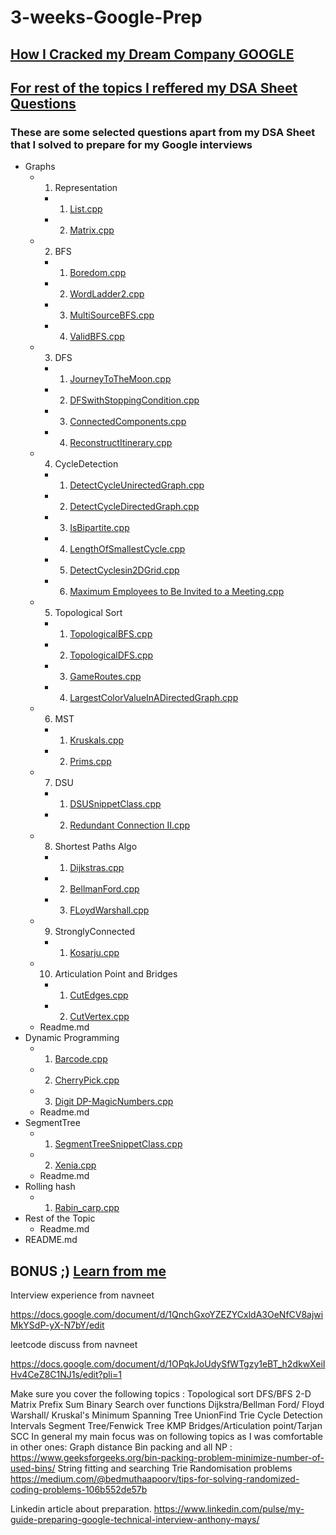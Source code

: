 # 3-weeks-Google-Prep

## [How I Cracked my Dream Company GOOGLE](https://youtu.be/YlP7CWpHgS4)

## [For rest of the topics I reffered my DSA Sheet Questions](https://www.youtube.com/watch?v=NXQi_g1pVqI/)

### These are some selected questions apart from my DSA Sheet that I solved to prepare for my Google interviews

- Graphs
  - 01. Representation
    - 1. [List.cpp](./01.%20Graphs/01.%20Representation/1.%20List.cpp)
    - 2. [Matrix.cpp](./01.%20Graphs/01.%20Representation/2.%20Matrix.cpp)
  - 02. BFS
    - 1. [Boredom.cpp](./01.%20Graphs/02.%20BFS/1.%20Boredom.cpp)
    - 2. [WordLadder2.cpp](./01.%20Graphs/02.%20BFS/2.%20WordLadder2.cpp)
    - 3. [MultiSourceBFS.cpp](./01.%20Graphs/02.%20BFS/3.%20MultiSourceBFS.cpp)
    - 4. [ValidBFS.cpp](./01.%20Graphs/02.%20BFS/4.%20ValidBFS.cpp)
  - 03. DFS
    - 1. [JourneyToTheMoon.cpp](./03.%20DFS/1.%20JourneyToTheMoon.cpp)
    - 2. [DFSwithStoppingCondition.cpp](./01.%20Graphs/03.%20DFS/2.%20DFSwithStoppingCondition.cpp)
    - 3. [ConnectedComponents.cpp](./03.%20DFS/3.%20ConnectedComponents.cpp)
    - 4. [ReconstructItinerary.cpp](./01.%20Graphs/03.%20DFS/4.%20ReconstructItinerary.cpp)
  - 04. CycleDetection
    - 1. [DetectCycleUnirectedGraph.cpp](./01.%20Graphs/04.%20CycleDetection/1.%20DetectCycleUndirectedGraph.cpp)
    - 2. [DetectCycleDirectedGraph.cpp](./01.%20Graphs/04.%20CycleDetection/2.%20DetectCycleDirectedGraph.cpp) 
    - 3. [IsBipartite.cpp](./01.%20Graphs/04.%20CycleDetection/3.%20IsBipartite.cpp)
    - 4. [LengthOfSmallestCycle.cpp](./01.%20Graphs/04.%20CycleDetection/4.%20LengthOfSmallestCycle.cpp)
    - 5. [DetectCyclesin2DGrid.cpp](./01.%20Graphs/04.%20CycleDetection/5.%20DetectCyclesin2DGrid.cpp)
    - 6. [Maximum Employees to Be Invited to a Meeting.cpp](./01.%20Graphs/04.%20CycleDetection/6.%20Maximum%20Employees%20to%20Be%20Invited%20to%20a%20Meeting.cpp)
  - 05. Topological Sort
    - 1. [TopologicalBFS.cpp](./01.%20Graphs/05.%20Topological%20Sort/1.%20TopologicalBFS.cpp)
    - 2. [TopologicalDFS.cpp](./01.%20Graphs/05.%20Topological%20Sort/2.%20TopologicalDFS.cpp)
    - 3. [GameRoutes.cpp](./01.%20Graphs/05.%20Topological%20Sort/3.%20GameRoutes.cpp)
    - 4. [LargestColorValueInADirectedGraph.cpp](./01.%20Graphs/05.%20Topological%20Sort/4.%20LargestColorValueInADirectedGraph.cpp)
  - 06. MST
    - 1. [Kruskals.cpp](./01.%20Graphs/06.%20MST/1.%20Kruskals.cpp)
    - 2. [Prims.cpp](./01.%20Graphs/06.%20MST/2.%20Prims.cpp)
  - 07. DSU
    - 1. [DSUSnippetClass.cpp](./01.%20Graphs/07.%20DSU/1.%20DSUSnippetClass.cpp)
    - 2. [Redundant Connection II.cpp](./01.%20Graphs/07.%20DSU/2.%20Redundant%20Connection%20II.cpp)
  - 08. Shortest Paths Algo
    - 1. [Dijkstras.cpp](./01.%20Graphs/08.%20Shortest%20Paths%20Algo/1.%20Dijkstras.cpp)
    - 2. [BellmanFord.cpp](./01.%20Graphs/08.%20Shortest%20Paths%20Algo/2.%20BellmanFord.cpp)
    - 3. [FLoydWarshall.cpp](./01.%20Graphs/08.%20Shortest%20Paths%20Algo/3.%20FLoydWarshall.cpp)
  - 09. StronglyConnected
    - 1. [Kosarju.cpp](./01.%20Graphs/09.%20StronglyConnected/1.%20Kosarju.cpp)
  - 10. Articulation Point and Bridges
    - 1. [CutEdges.cpp](./01.%20Graphs/10.Articulation%20Point%20and%20Bridges/1.%20CutEdges.cpp)
    - 2. [CutVertex.cpp](./01.%20Graphs/10.Articulation%20Point%20and%20Bridges/2.%20CutVertex.cpp)
  - Readme.md
- Dynamic Programming
  - 1. [Barcode.cpp](./02.%20Dynamic%20Programming/1.%20Barcode.cpp)
  - 2. [CherryPick.cpp](./02.%20Dynamic%20Programming/2.%20CherryPick.cpp)
  - 3. [Digit DP-MagicNumbers.cpp](./02.%20Dynamic%20Programming)
  - Readme.md
- SegmentTree
  - 1. [SegmentTreeSnippetClass.cpp](./03.%20SegmentTree/1.%20SegmentTreeSnippetClass.cpp)
  - 2. [Xenia.cpp](./03.%20SegmentTree/2.%20Xenia.cpp)
  - Readme.md
- Rolling hash
  - 1. [Rabin_carp.cpp](./04.%20Rolling%20hash/1.%20Rabin_carp.cpp)
- Rest of the Topic
  - Readme.md
- README.md

## BONUS ;) [Learn from me](https://www.youtube.com/c/LeadCodingbyFRAZ)



Interview experience from navneet

https://docs.google.com/document/d/1QnchGxoYZEZYCxldA3OeNfCV8ajwiMkYSdP-yX-N7bY/edit

leetcode discuss from navneet

https://docs.google.com/document/d/1OPqkJoUdySfWTgzy1eBT_h2dkwXeiIHv4CeZ8C1NJ1s/edit?pli=1



Make sure you cover the following topics : 
Topological sort
DFS/BFS
2-D Matrix Prefix Sum
Binary Search over functions
Dijkstra/Bellman Ford/ Floyd Warshall/ Kruskal's Minimum Spanning Tree
UnionFind
Trie
Cycle Detection
Intervals
Segment Tree/Fenwick Tree
KMP
Bridges/Articulation point/Tarjan SCC
In general my main focus was on following topics as I was comfortable in other ones:
Graph distance 
Bin packing and all NP : https://www.geeksforgeeks.org/bin-packing-problem-minimize-number-of-used-bins/
String fitting and searching
Trie
Randomisation problems https://medium.com/@bedmuthaapoorv/tips-for-solving-randomized-coding-problems-106b552de57b


Linkedin article about preparation.
https://www.linkedin.com/pulse/my-guide-preparing-google-technical-interview-anthony-mays/

